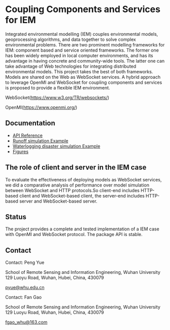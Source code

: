 # Coupling Components and Services for IEM

Integrated environmental modelling (IEM) couples environmental models, geoprocessing algorithms, and data together to solve complex environmental problems. There are two prominent modelling frameworks for IEM: component based and service oriented frameworks. The former one has been widely employed in local computer environments, and has its advantage in having concrete and community-wide tools. The latter one can take advantage of Web technologies for integrating distributed environmental models. This project takes the best of both frameworks. Models are shared on the Web as WebSocket services. A hybrid approach to leverage OpenMI and WebSocket for coupling components and services is proposed to provide a flexible IEM environment. 

WebSocket(https://www.w3.org/TR/websockets/)
    
OpenMI(https://www.openmi.org/)

## Documentation

* [API Reference](https://github.com/Fgao1994/Coupling-Components-and-Services-for-IEM/tree/master/docs)
* [Runoff simulation Example](https://github.com/Fgao1994/Coupling-Components-and-Services-for-IEM/tree/master/docs/Runoff%20Simulation)
* [Waterlogging disaster simulation Example](https://github.com/Fgao1994/Coupling-Components-and-Services-for-IEM/tree/master/docs/Runoff%20Simulation)
* [Figures](https://github.com/Fgao1994/Coupling-Components-and-Services-for-IEM/tree/master/Figures) 
  
## The role of client and server in the IEM case 

To evaluate the effectiveness of deploying models as WebSocket services, we did a comparative analysis of performance over model simulation between WebSocket and HTTP protocols.So client-end includes HTTP-based client and WebSocket-based client, the server-end includes HTTP-based server and WebSocket-based server.

## Status

The project provides a complete and tested implementation of 
a IEM case with OpenMI and WebSocket protocol. The package API 
is stable.

## Contact

Contact: Peng Yue

School of Remote Sensing and Information Engineering, Wuhan University
129 Luoyu Road, Wuhan, Hubei, China, 430079

pyue@whu.edu.cn

Contact: Fan Gao

School of Remote Sensing and Information Engineering, Wuhan University
129 Luoyu Road, Wuhan, Hubei, China, 430079

fgao_whu@163.com

